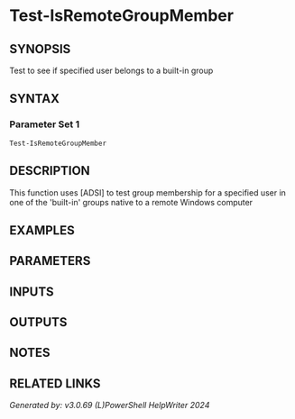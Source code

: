 ﻿# Test-IsRemoteGroupMember

## SYNOPSIS
Test to see if specified user belongs to a built-in group

## SYNTAX

### Parameter Set 1
```
Test-IsRemoteGroupMember
```

## DESCRIPTION
This function uses [ADSI] to test group membership for a specified user in one of the 'built-in' groups native to a remote Windows computer

## EXAMPLES

## PARAMETERS

## INPUTS

## OUTPUTS

## NOTES

## RELATED LINKS


*Generated by: v3.0.69 (L)PowerShell HelpWriter 2024*
